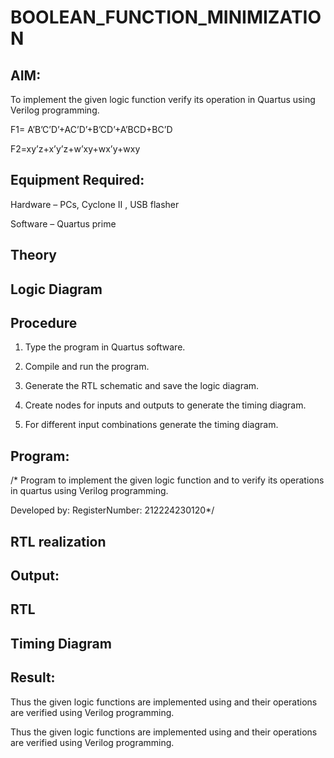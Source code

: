 # BOOLEAN_FUNCTION_MINIMIZATION

## AIM:

To implement the given logic function verify its operation in Quartus using Verilog programming.

F1= A’B’C’D’+AC’D’+B’CD’+A’BCD+BC’D 

F2=xy’z+x’y’z+w’xy+wx’y+wxy

## Equipment Required:

Hardware – PCs, Cyclone II , USB flasher

Software – Quartus prime

## Theory

## Logic Diagram

## Procedure

1.	Type the program in Quartus software.

2.	Compile and run the program.

3.	Generate the RTL schematic and save the logic diagram.

4.	Create nodes for inputs and outputs to generate the timing diagram.

5.	For different input combinations generate the timing diagram.


## Program:

/* Program to implement the given logic function and to verify its operations in quartus using Verilog programming. 

Developed by: RegisterNumber: 212224230120*/


## RTL realization

## Output:

## RTL

## Timing Diagram

## Result:
Thus the given logic functions are implemented using and their operations are verified using Verilog programming.

Thus the given logic functions are implemented using and their operations are verified using Verilog programming.

